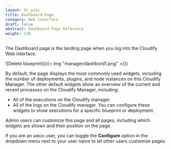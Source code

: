 ```yaml
---
layout: bt_wiki
title: Dashboard Page
category: Web Interface
draft: false
abstract: Dashboard Page Reference
weight: 120
---
```


The Dashboard page is the landing page when you log into the Cloudify Web interface. 

![Delete blueprint]({{< img "manager/dashbord1.png" >}})

By default, the page displays the most commonly used widgets, including the number of deployments, plugins, and node instances on this Cloudify Manager.
The other default widgets show an overview of the current and recent processes on the Cloudify Manager, including:

* All of the executions on the Cloudify manager.
* All of the logs on the Cloudify manager.
    You can configure these widgets to show executions for a specific blueprint or deployment.

Admin users can customize this page and all pages, including which widgets are shown and their position on the page.

If you are an `admin` user, you can toggle the **Configure** option in the dropdown menu next to your user name to let other users customize pages.
